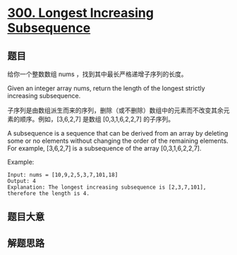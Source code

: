# [300. Longest Increasing Subsequence](https://leetcode.com/problems/longest-increasing-subsequence/)

## 题目

给你一个整数数组 nums ，找到其中最长严格递增子序列的长度。

Given an integer array nums, return the length of the longest strictly increasing subsequence.

子序列是由数组派生而来的序列，删除（或不删除）数组中的元素而不改变其余元素的顺序。例如，[3,6,2,7] 是数组 [0,3,1,6,2,2,7] 的子序列。

A subsequence is a sequence that can be derived from an array by deleting some or no elements without changing the order of the remaining elements. For example, [3,6,2,7] is a subsequence of the array [0,3,1,6,2,2,7].

Example:

```
Input: nums = [10,9,2,5,3,7,101,18]
Output: 4
Explanation: The longest increasing subsequence is [2,3,7,101], therefore the length is 4.
```

## 题目大意

## 解题思路
